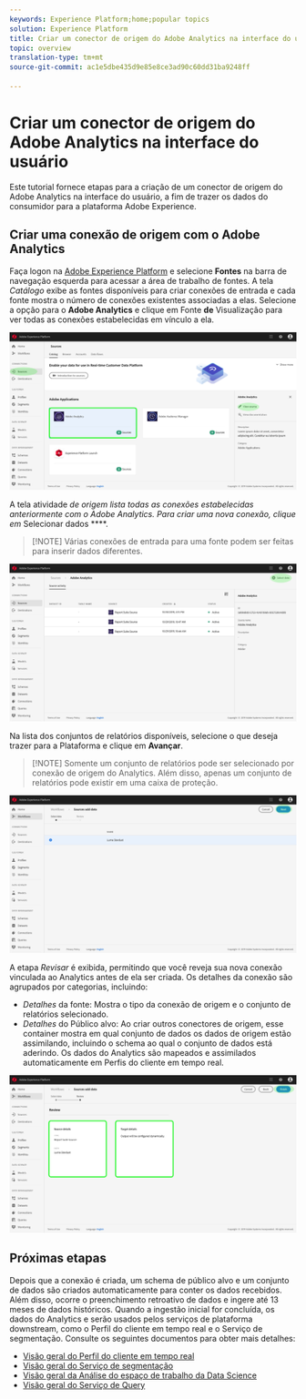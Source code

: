 ```yaml
---
keywords: Experience Platform;home;popular topics
solution: Experience Platform
title: Criar um conector de origem do Adobe Analytics na interface do usuário
topic: overview
translation-type: tm+mt
source-git-commit: ac1e5dbe435d9e85e8ce3ad90c60dd31ba9248ff

---
```



# Criar um conector de origem do Adobe Analytics na interface do usuário

Este tutorial fornece etapas para a criação de um conector de origem do Adobe Analytics na interface do usuário, a fim de trazer os dados do consumidor para a plataforma Adobe Experience.

## Criar uma conexão de origem com o Adobe Analytics

Faça logon na <a href="https://platform.adobe.com" target="_blank">Adobe Experience Platform</a> e selecione **Fontes** na barra de navegação esquerda para acessar a área de trabalho de fontes. A tela *Catálogo* exibe as fontes disponíveis para criar conexões de entrada e cada fonte mostra o número de conexões existentes associadas a elas. Selecione a opção para o **Adobe Analytics** e clique em Fonte **de** Visualização para ver todas as conexões estabelecidas em vínculo a ela.

![](../../../../images/tutorials/create/analytics/AA-sources_catalog.png)

A tela atividade *de origem lista todas as conexões estabelecidas anteriormente com o Adobe Analytics. Para criar uma nova conexão, clique em* Selecionar dados ****.

>[!NOTE] Várias conexões de entrada para uma fonte podem ser feitas para inserir dados diferentes.

![](/help/sources/images/tutorials/create/analytics/AA-source_activity.png)

Na lista dos conjuntos de relatórios disponíveis, selecione o que deseja trazer para a Plataforma e clique em **Avançar**.

>[!NOTE] Somente um conjunto de relatórios pode ser selecionado por conexão de origem do Analytics. Além disso, apenas um conjunto de relatórios pode existir em uma caixa de proteção.

![](../../../../images/tutorials/create/analytics/AA-select_data.png)

A etapa *Revisar* é exibida, permitindo que você reveja sua nova conexão vinculada ao Analytics antes de ela ser criada. Os detalhes da conexão são agrupados por categorias, incluindo:

* *Detalhes* da fonte: Mostra o tipo da conexão de origem e o conjunto de relatórios selecionado.
* *Detalhes* do Público alvo: Ao criar outros conectores de origem, esse container mostra em qual conjunto de dados os dados de origem estão assimilando, incluindo o schema ao qual o conjunto de dados está aderindo. Os dados do Analytics são mapeados e assimilados automaticamente em Perfis do cliente em tempo real.

![](../../../../images/tutorials/create/analytics/AA-review.png)

## Próximas etapas

Depois que a conexão é criada, um schema de público alvo e um conjunto de dados são criados automaticamente para conter os dados recebidos. Além disso, ocorre o preenchimento retroativo de dados e ingere até 13 meses de dados históricos. Quando a ingestão inicial for concluída, os dados do Analytics e serão usados pelos serviços de plataforma downstream, como o Perfil do cliente em tempo real e o Serviço de segmentação. Consulte os seguintes documentos para obter mais detalhes:

* [Visão geral do Perfil do cliente em tempo real](../../../../../profile/home.md)
* [Visão geral do Serviço de segmentação](../../../../../segmentation/home.md)
* [Visão geral da Análise do espaço de trabalho da Data Science](../../../../../data-science-workspace/home.md)
* [Visão geral do Serviço de Query](../../../../../query-service/home.md)

